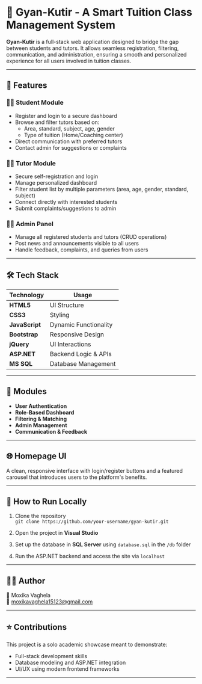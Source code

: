 # 📘 Gyan-Kutir - A Smart Tuition Class Management System

**Gyan-Kutir** is a full-stack web application designed to bridge the gap between students and tutors. It allows seamless registration, filtering, communication, and administration, ensuring a smooth and personalized experience for all users involved in tuition classes.

---

## 🚀 Features

### 👨‍🎓 Student Module
- Register and login to a secure dashboard
- Browse and filter tutors based on:
  - Area, standard, subject, age, gender
  - Type of tuition (Home/Coaching center)
- Direct communication with preferred tutors
- Contact admin for suggestions or complaints

### 👨‍🏫 Tutor Module
- Secure self-registration and login
- Manage personalized dashboard
- Filter student list by multiple parameters (area, age, gender, standard, subject)
- Connect directly with interested students
- Submit complaints/suggestions to admin

### 👨‍💼 Admin Panel
- Manage all registered students and tutors (CRUD operations)
- Post news and announcements visible to all users
- Handle feedback, complaints, and queries from users

---

## 🛠️ Tech Stack

| Technology    | Usage                        |
|---------------|------------------------------|
| **HTML5**     | UI Structure                 |
| **CSS3**      | Styling                      |
| **JavaScript**| Dynamic Functionality        |
| **Bootstrap** | Responsive Design            |
| **jQuery**    | UI Interactions              |
| **ASP.NET**   | Backend Logic & APIs         |
| **MS SQL**    | Database Management          |

---

## 🧩 Modules

- **User Authentication**
- **Role-Based Dashboard**
- **Filtering & Matching**
- **Admin Management**
- **Communication & Feedback**

---

## 🌐 Homepage UI
A clean, responsive interface with login/register buttons and a featured carousel that introduces users to the platform's benefits.

---

## 📌 How to Run Locally

1. Clone the repository  
   `git clone https://github.com/your-username/gyan-kutir.git`

2. Open the project in **Visual Studio**

3. Set up the database in **SQL Server** using `database.sql` in the `/db` folder

4. Run the ASP.NET backend and access the site via `localhost`

---

## 🙋‍♂️ Author

👤 Moxika Vaghela  
📧 moxikavaghela15123@gmail.com  

---

## ⭐ Contributions

This project is a solo academic showcase meant to demonstrate:
- Full-stack development skills
- Database modeling and ASP.NET integration
- UI/UX using modern frontend frameworks

---

